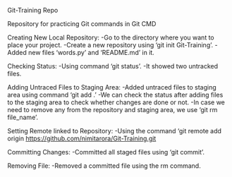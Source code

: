 Git-Training Repo

Repository for practicing Git commands in Git CMD

Creating New Local Repository:
    -Go to the directory where you want to place your project.
    -Create a new repository using ‘git init Git-Training’.
    -Added new files ‘words.py’ and ‘README.md’ in it.

Checking Status:
    -Using command ‘git status’.
    -It showed two untracked files.

Adding Untraced Files to Staging Area:
    -Added untraced files to staging area using command ‘git add .’
    -We can check the status after adding files to the staging area to check whether changes are done or not.
    -In case we need to remove any from the repository and staging area, we use ‘git rm file_name’.

Setting Remote linked to Repository:
    -Using the command ‘git remote add origin https://github.com/nimitarora/Git-Training.git

Committing Changes:
    -Committed all staged files using ‘git commit’.

Removing File:
    -Removed a committed file using the rm command.
